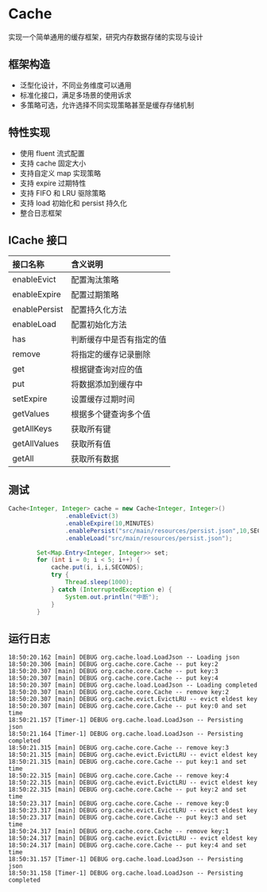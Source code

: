 # Cache
实现一个简单通用的缓存框架，研究内存数据存储的实现与设计
## 框架构造
- 泛型化设计，不同业务维度可以通用
- 标准化接口，满足多场景的使用诉求
- 多策略可选，允许选择不同实现策略甚至是缓存存储机制
## 特性实现
- 使用 fluent 流式配置
- 支持 cache 固定大小
- 支持自定义 map 实现策略
- 支持 expire 过期特性
- 支持 FIFO 和 LRU 驱除策略
- 支持 load 初始化和 persist 持久化
- 整合日志框架
## ICache 接口
| 接口名称 | 含义说明 |
|:---|:---|
| enableEvict | 配置淘汰策略 |
| enableExpire | 配置过期策略 |
| enablePersist | 配置持久化方法 |
| enableLoad | 配置初始化方法 |
| has | 判断缓存中是否有指定的值 |
| remove | 将指定的缓存记录删除 |
| get | 根据键查询对应的值 |
| put | 将数据添加到缓存中 |
| setExpire | 设置缓存过期时间 |
| getValues | 根据多个键查询多个值 |
| getAllKeys | 获取所有键 |
| getAllValues | 获取所有值 |
| getAll | 获取所有数据 |
## 测试
```java
Cache<Integer, Integer> cache = new Cache<Integer, Integer>()
                .enableEvict(3)
                .enableExpire(10,MINUTES)
                .enablePersist("src/main/resources/persist.json",10,SECONDS)
                .enableLoad("src/main/resources/persist.json");

        Set<Map.Entry<Integer, Integer>> set;
        for (int i = 0; i < 5; i++) {
            cache.put(i, i,i,SECONDS);
            try {
                Thread.sleep(1000);
            } catch (InterruptedException e) {
                System.out.println("中断");
            }
        }
```
## 运行日志
```
18:50:20.162 [main] DEBUG org.cache.load.LoadJson -- Loading json
18:50:20.306 [main] DEBUG org.cache.core.Cache -- put key:2
18:50:20.307 [main] DEBUG org.cache.core.Cache -- put key:3
18:50:20.307 [main] DEBUG org.cache.core.Cache -- put key:4
18:50:20.307 [main] DEBUG org.cache.load.LoadJson -- Loading completed
18:50:20.307 [main] DEBUG org.cache.core.Cache -- remove key:2
18:50:20.307 [main] DEBUG org.cache.evict.EvictLRU -- evict eldest key
18:50:20.307 [main] DEBUG org.cache.core.Cache -- put key:0 and set time
18:50:21.157 [Timer-1] DEBUG org.cache.load.LoadJson -- Persisting json
18:50:21.164 [Timer-1] DEBUG org.cache.load.LoadJson -- Persisting completed
18:50:21.315 [main] DEBUG org.cache.core.Cache -- remove key:3
18:50:21.315 [main] DEBUG org.cache.evict.EvictLRU -- evict eldest key
18:50:21.315 [main] DEBUG org.cache.core.Cache -- put key:1 and set time
18:50:22.315 [main] DEBUG org.cache.core.Cache -- remove key:4
18:50:22.315 [main] DEBUG org.cache.evict.EvictLRU -- evict eldest key
18:50:22.315 [main] DEBUG org.cache.core.Cache -- put key:2 and set time
18:50:23.317 [main] DEBUG org.cache.core.Cache -- remove key:0
18:50:23.317 [main] DEBUG org.cache.evict.EvictLRU -- evict eldest key
18:50:23.317 [main] DEBUG org.cache.core.Cache -- put key:3 and set time
18:50:24.317 [main] DEBUG org.cache.core.Cache -- remove key:1
18:50:24.317 [main] DEBUG org.cache.evict.EvictLRU -- evict eldest key
18:50:24.317 [main] DEBUG org.cache.core.Cache -- put key:4 and set time
18:50:31.157 [Timer-1] DEBUG org.cache.load.LoadJson -- Persisting json
18:50:31.158 [Timer-1] DEBUG org.cache.load.LoadJson -- Persisting completed
```
